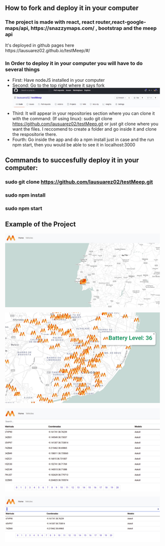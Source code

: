 ## How to fork and deploy it in your computer
<h3>The project is made with react, react router,react-google-maps/api, https://snazzymaps.com/ , bootstrap and the meep api</h3>

<p>It's deployed in github pages here https://lausuarez02.github.io/testMeep/#/</p>

<h3>In Order to deploy it in your computer you will have to do several things</h3>

 - First: Have nodeJS installed in your computer
 - Second: Go to the top right where it says fork 
 ![GitHub Logo](/first.jpeg)
 - Third: It will appear in your repositories section where you can clone it with the command:
  (If using linux): sudo git clone https://github.com/lausuarez02/testMeep.git 
  or just git clone where you want the files. I reccomend to create a folder and go inside it and clone the respositorie there.
 - Fourth: Go inside the app and do a npm install just in case and the run npm start, then you would be able to see it in localhost:3000




## Commands to succesfully deploy it in your computer:
### sudo git clone https://github.com/lausuarez02/testMeep.git 
### sudo npm install
### sudo npm start


## Example of the Project

 ![Map logo](/MapFirst.jpeg)
 
 
 ![Map logo](/MapSecond.jpeg)
 
 ![Map logo](/MapThird.jpeg)
 
 ![Map logo](/MapFourth.jpeg)







